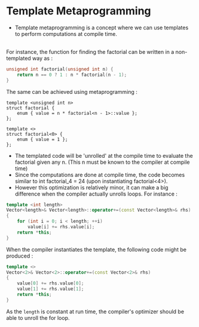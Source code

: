 # Template Metaprogramming

* Template metaprogramming is a concept where we can use templates to perform computations at compile time. 
</br>
For instance, the function for finding the factorial can be written in a non-templated way as :

``` C++
unsigned int factorial(unsigned int n) {
	return n == 0 ? 1 : n * factorial(n - 1); 
}
```

The same can be achieved using metaprogramming :
``` C+++
template <unsigned int n>
struct factorial {
	enum { value = n * factorial<n - 1>::value };
};

template <>
struct factorial<0> {
	enum { value = 1 };
};
```
* The templated code will be 'unrolled' at the compile time to evaluate the factorial given any n. (This n must be known to the compiler at compile time)
* Since the computations are done at compile time, the code becomes similar to int factorial_4 = 24 (upon instantiating factorial<4>).
* However this optimization is relatively minor, it can make a big difference when the compiler actually unrolls loops. For instance :

```C++
template <int length>
Vector<length>& Vector<length>::operator+=(const Vector<length>& rhs) 
{
    for (int i = 0; i < length; ++i)
        value[i] += rhs.value[i];
    return *this;
}
```

When the compiler instantiates the template, the following code might be produced :

```C++
template <>
Vector<2>& Vector<2>::operator+=(const Vector<2>& rhs) 
{
    value[0] += rhs.value[0];
    value[1] += rhs.value[1];
    return *this;
}
```

As the `length` is constant at run time, the compiler's optimizer should be able to unroll the for loop.

